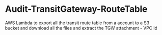 # Audit-TransitGateway-RouteTable
AWS Lambda to export all the transit route table from a account to a S3 bucket and download all the files and extract the TGW attachment - VPC Id

